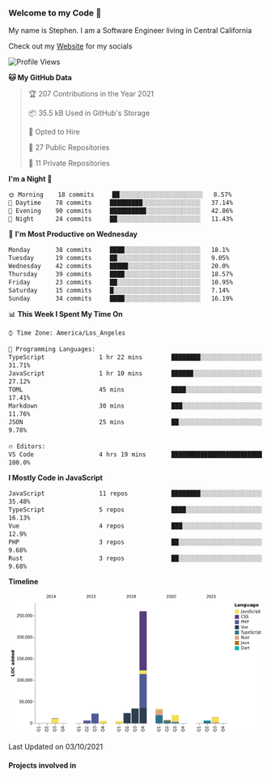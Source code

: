 ### Welcome to my Code 👋

My name is Stephen. I am a Software Engineer living in Central California

Check out my [Website](https://snipey.dev) for my socials

<!--START_SECTION:waka-->
![Profile Views](http://img.shields.io/badge/Profile%20Views-0-blue)

**🐱 My GitHub Data** 

> 🏆 207 Contributions in the Year 2021
 > 
> 📦 35.5 kB Used in GitHub's Storage 
 > 
> 💼 Opted to Hire
 > 
> 📜 27 Public Repositories 
 > 
> 🔑 11 Private Repositories  
 > 
**I'm a Night 🦉** 

```text
🌞 Morning    18 commits     ██░░░░░░░░░░░░░░░░░░░░░░░   8.57% 
🌆 Daytime    78 commits     █████████░░░░░░░░░░░░░░░░   37.14% 
🌃 Evening    90 commits     ██████████░░░░░░░░░░░░░░░   42.86% 
🌙 Night      24 commits     ██░░░░░░░░░░░░░░░░░░░░░░░   11.43%

```
📅 **I'm Most Productive on Wednesday** 

```text
Monday       38 commits     ████░░░░░░░░░░░░░░░░░░░░░   18.1% 
Tuesday      19 commits     ██░░░░░░░░░░░░░░░░░░░░░░░   9.05% 
Wednesday    42 commits     █████░░░░░░░░░░░░░░░░░░░░   20.0% 
Thursday     39 commits     ████░░░░░░░░░░░░░░░░░░░░░   18.57% 
Friday       23 commits     ██░░░░░░░░░░░░░░░░░░░░░░░   10.95% 
Saturday     15 commits     █░░░░░░░░░░░░░░░░░░░░░░░░   7.14% 
Sunday       34 commits     ████░░░░░░░░░░░░░░░░░░░░░   16.19%

```


📊 **This Week I Spent My Time On** 

```text
⌚︎ Time Zone: America/Los_Angeles

💬 Programming Languages: 
TypeScript               1 hr 22 mins        ████████░░░░░░░░░░░░░░░░░   31.71% 
JavaScript               1 hr 10 mins        ██████░░░░░░░░░░░░░░░░░░░   27.12% 
TOML                     45 mins             ████░░░░░░░░░░░░░░░░░░░░░   17.41% 
Markdown                 30 mins             ███░░░░░░░░░░░░░░░░░░░░░░   11.76% 
JSON                     25 mins             ██░░░░░░░░░░░░░░░░░░░░░░░   9.78%

🔥 Editors: 
VS Code                  4 hrs 19 mins       █████████████████████████   100.0%

```

**I Mostly Code in JavaScript** 

```text
JavaScript               11 repos            ████████░░░░░░░░░░░░░░░░░   35.48% 
TypeScript               5 repos             ████░░░░░░░░░░░░░░░░░░░░░   16.13% 
Vue                      4 repos             ███░░░░░░░░░░░░░░░░░░░░░░   12.9% 
PHP                      3 repos             ██░░░░░░░░░░░░░░░░░░░░░░░   9.68% 
Rust                     3 repos             ██░░░░░░░░░░░░░░░░░░░░░░░   9.68%

```


**Timeline**

![Chart not found](https://raw.githubusercontent.com/Snipey/Snipey/master/charts/bar_graph.png) 


 Last Updated on 03/10/2021
<!--END_SECTION:waka-->

#### Projects involved in
